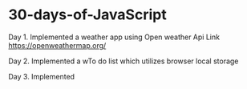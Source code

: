 # 30-days-of-JavaScript
Day 1.
Implemented a weather app using Open weather Api
Link https://openweathermap.org/


Day 2.
Implemented a wTo do list which utilizes browser local storage


Day 3.
Implemented